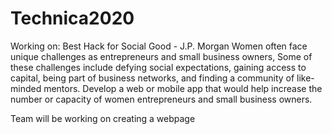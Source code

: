 # Technica2020
Working on:
Best Hack for Social Good - J.P. Morgan
Women often face unique challenges as entrepreneurs and small business owners, Some of these challenges include defying social expectations, gaining access to capital, being part of business networks, and finding a community of like-minded mentors. Develop a web or mobile app that would help increase the number or capacity of women entrepreneurs and small business owners.

Team will be working on creating a webpage

